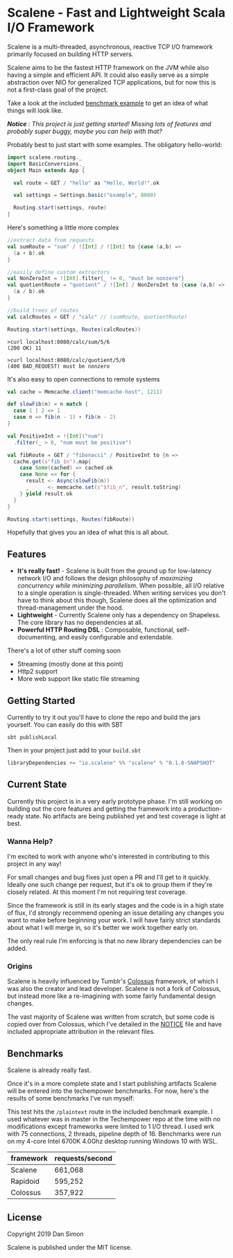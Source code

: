 # Scalene - Fast and Lightweight Scala I/O Framework

Scalene is a multi-threaded, asynchronous, reactive TCP I/O framework
primarily focused on building HTTP servers.

Scalene aims to be the fastest HTTP framework on the JVM while also having a
simple and efficient API.  It could also easily serve as a simple abstraction
over NIO for generalized TCP applications, but for now this is not a
first-class goal of the project.

Take a look at the included [benchmark
example](benchmark/src/main/scala/Main.scala) to get an idea of what things
will look like.

_**Notice** : This project is just getting started!  Missing lots of features and probably super buggy, maybe you can help with that?_

Probably best to just start with some examples.  The obligatory hello-world:
```scala
import scalene.routing._
import BasicConversions._
object Main extends App {

  val route = GET / "hello" as "Hello, World!".ok

  val settings = Settings.basic("example", 8080)

  Routing.start(settings, route)
}
```
Here's something a little more complex
```scala
//extract data from requests
val sumRoute = "sum" / ![Int] / ![Int] to {case (a,b) => 
  (a + b).ok
}

//easily define custom extractors
val NonZeroInt = ![Int].filter{_ != 0, "must be nonzero"}
val quotientRoute = "quotient" / ![Int] / NonZeroInt to {case (a,b) =>
  (a / b).ok
}

//build trees of routes
val calcRoutes = GET / "calc" // (sumRoute, quotientRoute)

Routing.start(settings, Routes(calcRoutes))
```
```
>curl localhost:8080/calc/sum/5/6
(200 OK) 11

>curl localhost:8080/calc/quotient/5/0
(400 BAD_REQUEST) must be nonzero
```
It's also easy to open connections to remote systems

```scala
val cache = Memcache.client("memcache-host", 1211)

def slowFib(n) = n match {
  case 1 | 2 => 1
  case n => fib(n - 1) + fib(n - 2)
}

val PositiveInt = ![Int]("num")
  .filter(_ > 0, "num must be positive")

val fibRoute = GET / "fibonacci" / PositiveInt to {n => 
  cache.get(s"fib_$n").map{
    case Some(cached) => cached.ok
    case None => for {
      result <- Async(slowFib(n))
      _      <- memcache.set(s"$fib_n", result.toString)
    } yield result.ok
  }
}

Routing.start(settings, Routes(fibRoute))
```

Hopefully that gives you an idea of what this is all about.
## Features

* **It's really fast!** - Scalene is built from the ground up for low-latency network I/O and follows the design philosophy of _maximizing concurrency while minimizing parallelism_.  When possible, all I/O relative to a single operation is single-threaded.  When writing services you don't have to think about this though, Scalene does all the optimization and thread-management under the hood.
* **Lightweight** - Currently Scalene only has a dependency on Shapeless.  The core library has no dependencies at all.
* **Powerful HTTP Routing DSL** : Composable, functional, self-documenting, and easily configurable and extendable.


There's a lot of other stuff coming soon
* Streaming (mostly done at this point)
* Http2 support
* More web support like static file streaming

## Getting Started
Currently to try it out you'll have to clone the repo and build the jars yourself.  You can easily do this with SBT
```
sbt publishLocal
```
Then in your project just add to your `build.sbt`
```scala
libraryDependencies += "io.scalene" %% "scalene" % "0.1.0-SNAPSHOT" 
```
## Current State 

Currently this project is in a very early prototype phase.  I'm still working
on building out the core features and getting the framework into a
production-ready state.  No artifacts are being published yet and test coverage
is light at best.

### Wanna Help?

I'm excited to work with anyone who's interested in contributing to this
project in any way!

For small changes and bug fixes just open a PR and I'll get to it quickly.
Ideally one such change per request, but it's ok to group them if they're
closely related.  At this moment I'm not requiring test coverage.

Since the framework is still in its early stages and the code is in a high
state of flux, I'd strongly recommend opening an issue detailing any changes
you want to make before beginning your work.  I will have fairly strict
standards about what I will merge in, so it's better we work together early on.

The only real rule I'm enforcing is that no new library dependencies can be added.  

### Origins

Scalene is heavily influenced by Tumblr's [Colossus](https://github.com/tumblr/colossus) framework, of which I was also the creator and lead developer.  Scalene is not a fork of Colossus, but instead more like a re-imagining with some fairly fundamental design changes.  

The vast majority of Scalene was written from scratch, but some code is copied over from Colossus, which I've detailed in the [NOTICE](NOTICE) file and have included appropriate attribution in the relevant files.


## Benchmarks

Scalene is already really fast.  

Once it's in a more complete state and I start publishing artifacts Scalene
will be entered into the techempower benchmarks.  For now, here's the results
of some benchmarks I've run myself:

This test hits the `/plaintext` route in the included benchmark example.  I used whatever was in master in
the Techempower repo at the time with no modifications except frameworks were
limited to 1 I/O thread.  I used wrk with 75 connections, 2 threads, pipeline
depth of 16.  Benchmarks were run on my 4-core Intel 6700K 4.0Ghz desktop
running Windows 10 with WSL.

framework| requests/second
--- | ---
Scalene | 661,068
Rapidoid | 595,252
Colossus | 357,922

## License

Copyright 2019 Dan Simon

Scalene is published under the MIT license.

